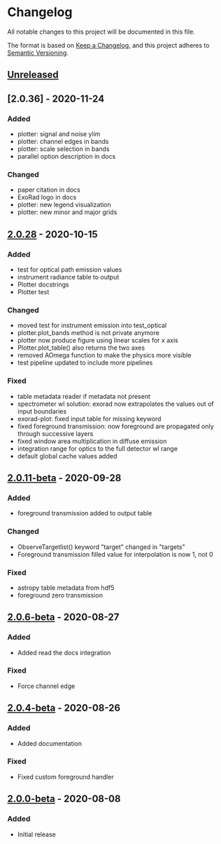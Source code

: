 # Changelog
All notable changes to this project will be documented in this file.

The format is based on [Keep a Changelog](https://keepachangelog.com/en/1.0.0/),
and this project adheres to [Semantic Versioning](https://semver.org/spec/v2.0.0.html).

## [Unreleased]

## [2.0.36] - 2020-11-24

### Added
- plotter: signal and noise ylim
- plotter: channel edges in bands
- plotter: scale selection in bands
- parallel option description in docs 

### Changed
- paper citation in docs  
- ExoRad logo in docs
- plotter: new legend visualization
- plotter: new minor and major grids

## [2.0.28] - 2020-10-15
### Added
- test for optical path emission values
- instrument radiance table to output 
- Plotter docstrings
- Plotter test

### Changed
- moved test for instrument emission into test_optical 
- plotter.plot_bands method is not private anymore
- plotter now produce figure using linear scales for x axis
- Plotter.plot_table() also returns the two axes
- removed AOmega function to make the physics more visible
- test pipeline updated to include more pipelines 

### Fixed
- table metadata reader if metadata not present
- spectrometer wl solution: exorad now extrapolates the values out of input boundaries
- exorad-plot: fixed input table for missing keyword 
- fixed foreground transmission: now foreground are propagated only through successive layers 
- fixed window area multiplication in diffuse emission
- integration range for optics to the full detector wl range
- default global cache values added

## [2.0.11-beta] - 2020-09-28
### Added
- foreground transmission added to output table

### Changed
- ObserveTargetlist() keyword "target" changed in "targets"
- Foreground transmission filled value for interpolation is now 1, not 0

### Fixed
- astropy table metadata from hdf5
- foreground zero transmission

## [2.0.6-beta] - 2020-08-27
### Added
- Added read the docs integration

### Fixed
- Force channel edge

## [2.0.4-beta] - 2020-08-26
### Added
- Added documentation

### Fixed
- Fixed custom foreground handler

## [2.0.0-beta] - 2020-08-08
### Added
- Initial release

[Unreleased]: https://github.com/ExObsSim/ExoRad2.0
[2.0.28]: https://github.com/ExObsSim/ExoRad2-public/compare/v2.0-beta.11...v2.0.28
[2.0.11-beta]: https://github.com/ExObsSim/ExoRad2-public/compare/v2.0-beta.6...v2.0-beta.11
[2.0.6-beta]: https://github.com/ExObsSim/ExoRad2-public/compare/v2.0-beta.4...v2.0-beta.6
[2.0.4-beta]: https://github.com/ExObsSim/ExoRad2-public/compare/v2.0-beta.0...v2.0-beta.4
[2.0.0-beta]: https://github.com/ExObsSim/ExoRad2-public/releases/tag/v2.0-beta.0